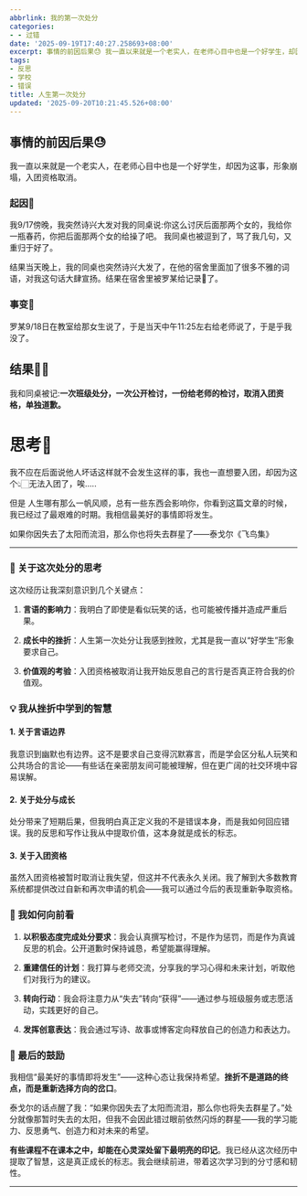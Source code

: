 ```yaml
---
abbrlink: 我的第一次处分
categories:
- - 过错
date: '2025-09-19T17:40:27.258693+08:00'
excerpt: 事情的前因后果😓 我一直以来就是一个老实人，在老师心目中也是一个好学生，却因为这事，形象崩塌，入团资格取消。 起因👀 我9/17傍晚，我突然诗兴大发对我的同桌说:你这么讨厌后面那两个女的，我给你一瓶春药，你把后面那两个女的给操了吧。 我同桌也被逗到了，骂了我几句，又重归于好了。 结果当天晚上，我的同桌也突然诗兴大发了，在他的宿舍里面加了很多不雅的词语，对我这句话大肆宣扬。结果在宿舍里被罗某给记...
tags:
- 反思
- 学校
- 错误
title: 人生第一次处分
updated: '2025-09-20T10:21:45.526+08:00'
---
```

## 事情的前因后果😓

我一直以来就是一个老实人，在老师心目中也是一个好学生，却因为这事，形象崩塌，入团资格取消。

### 起因👀

我9/17傍晚，我突然诗兴大发对我的同桌说:你这么讨厌后面那两个女的，我给你一瓶春药，你把后面那两个女的给操了吧。 我同桌也被逗到了，骂了我几句，又重归于好了。

结果当天晚上，我的同桌也突然诗兴大发了，在他的宿舍里面加了很多不雅的词语，对我这句话大肆宣扬。结果在宿舍里被罗某给记录📝了。

### 事变🤛

罗某9/18日在教室给那女生说了，于是当天中午11:25左右给老师说了，于是乎我没了。

## 结果👊🏻

我和同桌被记:**一次班级处分，一次公开检讨，一份给老师的检讨，取消入团资格，单独道歉。**

# 思考🤔

我不应在后面说他人坏话这样就不会发生这样的事，我也一直想要入团，却因为这个👆🏻无法入团了，唉.....

但是 人生哪有那么一帆风顺，总有一些东西会影响你，你看到这篇文章的时候，我已经过了最艰难的时期。我相信最美好的事情即将发生。

如果你因失去了太阳而流泪，那么你也将失去群星了——泰戈尔《飞鸟集》

---



### 🌱 关于这次处分的思考



这次经历让我深刻意识到几个关键点：



1. **言语的影响力**：我明白了即使是看似玩笑的话，也可能被传播并造成严重后果。  

2. **成长中的挫折**：人生第一次处分让我感到挫败，尤其是我一直以“好学生”形象要求自己。  

3. **价值观的考验**：入团资格被取消让我开始反思自己的言行是否真正符合我的价值观。



### 💡 我从挫折中学到的智慧



#### 1. 关于言语边界  

我意识到幽默也有边界。这不是要求自己变得沉默寡言，而是学会区分私人玩笑和公共场合的言论——有些话在亲密朋友间可能被理解，但在更广阔的社交环境中容易误解。



#### 2. 关于处分与成长  

处分带来了短期后果，但我明白真正定义我的不是错误本身，而是我如何回应错误。我的反思和写作让我从中提取价值，这本身就是成长的标志。



#### 3. 关于入团资格  

虽然入团资格被暂时取消让我失望，但这并不代表永久关闭。我了解到大多数教育系统都提供改过自新和再次申请的机会——我可以通过今后的表现重新争取资格。



### 🚀 我如何向前看



1. **以积极态度完成处分要求**：我会认真撰写检讨，不是作为惩罚，而是作为真诚反思的机会。公开道歉时保持诚恳，希望能赢得理解。  

2. **重建信任的计划**：我打算与老师交流，分享我的学习心得和未来计划，听取他们对我行为的建议。  

3. **转向行动**：我会将注意力从“失去”转向“获得”——通过参与班级服务或志愿活动，实践更好的自己。  

4. **发挥创意表达**：我会通过写诗、故事或博客定向释放自己的创造力和表达力。



### 🌈 最后的鼓励



我相信“最美好的事情即将发生”——这种心态让我保持希望。**挫折不是道路的终点，而是重新选择方向的岔口**。



泰戈尔的话点醒了我：“如果你因失去了太阳而流泪，那么你也将失去群星了。”处分就像那暂时失去的太阳，但我不会因此错过眼前依然闪烁的群星——我的学习能力、反思勇气、创造力和对未来的希望。



**有些课程不在课本之中，却能在心灵深处留下最明亮的印记**。我已经从这次经历中提取了智慧，这是真正成长的标志。我会继续前进，带着这次学习到的分寸感和韧性。



---
